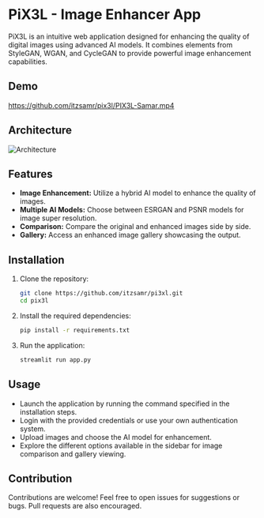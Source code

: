 # PiX3L - Image Enhancer App

PiX3L is an intuitive web application designed for enhancing the quality of digital images using advanced AI models. It combines elements from StyleGAN, WGAN, and CycleGAN to provide powerful image enhancement capabilities.

## Demo

https://github.com/itzsamr/pix3l/PIX3L-Samar.mp4

## Architecture

![Architecture](https://esrgan.readthedocs.io/en/latest/_images/architecture.png)

## Features

- **Image Enhancement:** Utilize a hybrid AI model to enhance the quality of images.
- **Multiple AI Models:** Choose between ESRGAN and PSNR models for image super resolution.
- **Comparison:** Compare the original and enhanced images side by side.
- **Gallery:** Access an enhanced image gallery showcasing the output.

## Installation

1. Clone the repository:

    ```bash
    git clone https://github.com/itzsamr/pi3xl.git
    cd pix3l
    ```

2. Install the required dependencies:

    ```bash
    pip install -r requirements.txt
    ```

3. Run the application:

    ```bash
    streamlit run app.py
    ```

## Usage

- Launch the application by running the command specified in the installation steps.
- Login with the provided credentials or use your own authentication system.
- Upload images and choose the AI model for enhancement.
- Explore the different options available in the sidebar for image comparison and gallery viewing.

## Contribution

Contributions are welcome! Feel free to open issues for suggestions or bugs. Pull requests are also encouraged.

